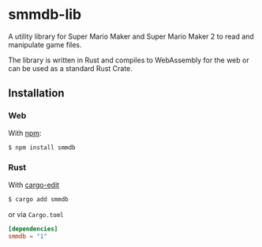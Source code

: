 # smmdb-lib

A utility library for Super Mario Maker and Super Mario Maker 2 to read and manipulate game files.

The library is written in Rust and compiles to WebAssembly for the web or can be used as a standard Rust Crate.

## Installation

### Web

With [npm](https://www.npmjs.org/package/smmdb):

```bash
$ npm install smmdb
```

### Rust

With [cargo-edit](https://github.com/killercup/cargo-edit)

```bash
$ cargo add smmdb
```

or via `Cargo.toml`

```toml
[dependencies]
smmdb = "1"
```
